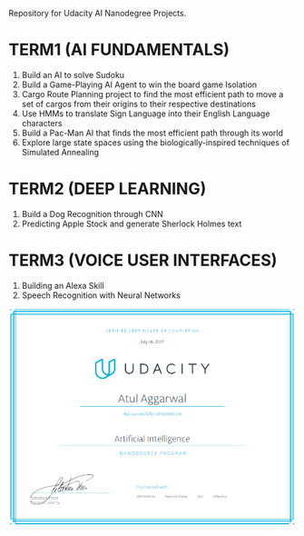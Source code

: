 [image_cert]: certificate.png "certificate of graduation"
Repository for Udacity AI Nanodegree Projects.

# TERM1 (AI FUNDAMENTALS) 
1) Build an AI to solve Sudoku
2) Build a Game-Playing AI Agent to win the board game Isolation
3) Cargo Route Planning project to find the most efficient path to move a set of cargos from their origins to their respective destinations
4) Use HMMs to translate Sign Language into their English Language characters 
5) Build a Pac-Man AI that finds the most efficient path through its world  
6) Explore large state spaces using the biologically-inspired techniques of Simulated Annealing    

# TERM2 (DEEP LEARNING)
1) Build a Dog Recognition through CNN   
2) Predicting Apple Stock and generate Sherlock Holmes text   

# TERM3 (VOICE USER INTERFACES)
1) Building an Alexa Skill
2) Speech Recognition with Neural Networks    


![Graduation Certificate][image_cert]
